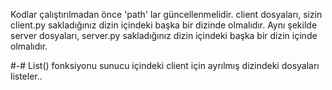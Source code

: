 Kodlar çalıştırılmadan önce 'path' lar güncellenmelidir. client dosyaları, sizin client.py sakladığınız dizin içindeki başka bir dizinde olmalıdır.
Aynı şekilde server dosyaları, server.py sakladığınız dizin içindeki başka bir dizin içinde olmalıdır.

#-# List() fonksiyonu sunucu içindeki client için ayrılmış dizindeki dosyaları listeler..
